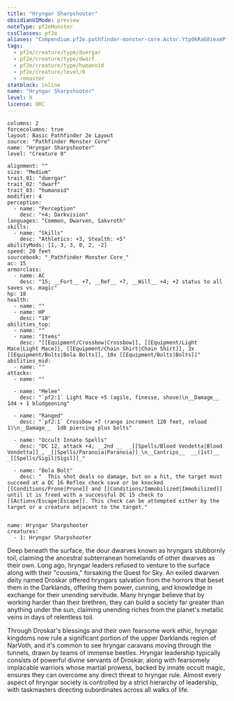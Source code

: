 ```yaml
---
title: "Hryngar Sharpshooter"
obsidianUIMode: preview
noteType: pf2eMonster
cssClasses: pf2e
aliases: "Compendium.pf2e.pathfinder-monster-core.Actor.Ytp0kRaG8iexmPfN" 
tags:
  - pf2e/creature/type/duergar
  - pf2e/creature/type/dwarf
  - pf2e/creature/type/humanoid
  - pf2e/creature/level/0
  - remaster
statblock: inline
name: "Hryngar Sharpshooter"
level: 0
license: ORC
---
```


```statblock
columns: 2
forcecolumns: true
layout: Basic Pathfinder 2e Layout
source: "Pathfinder Monster Core"
name: "Hryngar Sharpshooter"
level: "Creature 0"

alignment: ""
size: "Medium"
trait_01: "duergar"
trait_02: "dwarf"
trait_03: "humanoid"
modifier: 4
perception:
  - name: "Perception"
    desc: "+4; Darkvision"
languages: "Common, Dwarven, Sakvroth"
skills:
  - name: "Skills"
    desc: "Athletics: +3, Stealth: +5"
abilityMods: [1, 3, 3, 0, 2, -2]
speed: 20 feet
sourcebook: "_Pathfinder Monster Core_"
ac: 15
armorclass:
  - name: AC
    desc: "15; __Fort__ +7, __Ref__ +7, __Will__ +4; +2 status to all saves vs. magic"
hp: 18
health:
  - name: ""
  - name: HP
    desc: "18"
abilities_top:
  - name: ""
  - name: "Items"
    desc: "[[Equipment/Crossbow|Crossbow]], [[Equipment/Light Mace|Light Mace]], [[Equipment/Chain Shirt|Chain Shirt]], 3x [[Equipment/Bolts|Bola Bolts]], 10x [[Equipment/Bolts|Bolts]]"
abilities_mid:
  - name: ""
attacks:
  - name: ""

  - name: "Melee"
    desc: "`pf2:1` Light Mace +5 (agile, finesse, shove)\n__Damage__  1d4 + 1 bludgeoning"

  - name: "Ranged"
    desc: "`pf2:1` Crossbow +7 (range increment 120 feet, reload 1)\n__Damage__  1d8 piercing plus bolts"

  - name: "Occult Innate Spells"
    desc: "DC 12, attack +4; __2nd __  _[[Spells/Blood Vendetta|Blood Vendetta]]_, _[[Spells/Paranoia|Paranoia]]_\n__Cantrips__  __(1st)__ _[[Spells/Sigil|Sigil]]_"

  - name: "Bola Bolt"
    desc: "  This shot deals no damage, but on a hit, the target must succeed at a DC 16 Reflex check save or be knocked [[Conditions/Prone|Prone]] and [[Conditions/Immobilized|Immobilized]] until it is freed with a successful DC 15 check to [[Actions/Escape|Escape]]. This check can be attempted either by the target or a creature adjacent to the target."
 
```

```encounter-table
name: Hryngar Sharpshooter
creatures:
  - 1: Hryngar Sharpshooter
```



Deep beneath the surface, the dour dwarves known as hryngars stubbornly toil, claiming the ancestral subterranean homelands of other dwarves as their own. Long ago, hryngar leaders refused to venture to the surface along with their "cousins," forsaking the Quest for Sky. An exiled dwarven deity named Droskar offered hryngars salvation from the horrors that beset them in the Darklands, offering them power, cunning, and knowledge in exchange for their unending servitude. Many hryngar believe that by working harder than their brethren, they can build a society far greater than anything under the sun, claiming unending riches from the planet's metallic veins in days of relentless toil.

Through Droskar's blessings and their own fearsome work ethic, hryngar kingdoms now rule a significant portion of the upper Darklands region of NarVoth, and it's common to see hryngar caravans moving through the tunnels, drawn by teams of immense beetles. Hryngar leadership typically consists of powerful divine servants of Droskar, along with fearsomely implacable warriors whose martial prowess, backed by innate occult magic, ensures they can overcome any direct threat to hryngar rule. Almost every aspect of hryngar society is controlled by a strict hierarchy of leadership, with taskmasters directing subordinates across all walks of life.
